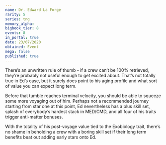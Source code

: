```yaml
---
name: Dr. Edward La Forge
rarity: 5
series: tng
memory_alpha:
bigbook_tier: 8
events: 8
in_portal: true
date: 23/07/2020
obtained: Event
mega: false
published: true
---
```


There’s an unwritten rule of thumb - if a crew can’t be 100% retrieved, they’re probably not useful enough to get excited about. That’s not totally true in Ed’s case, but it surely does point to his aging profile and what sort of value you can expect long term.

Before that tumble reaches terminal velocity, you should be able to squeeze some more voyaging out of him. Perhaps not a recommended journey starting from star one at this point, Ed nevertheless has a plus skill set, splash of everybody’s hardest stack in MED/CMD, and all four of his traits trigger anti-matter bonuses. 

With the totality of his post-voyage value tied to the Exobiology trait, there’s no shame in beholding a crew with a boring skill set if their long term benefits beat out adding early stars onto Ed.
